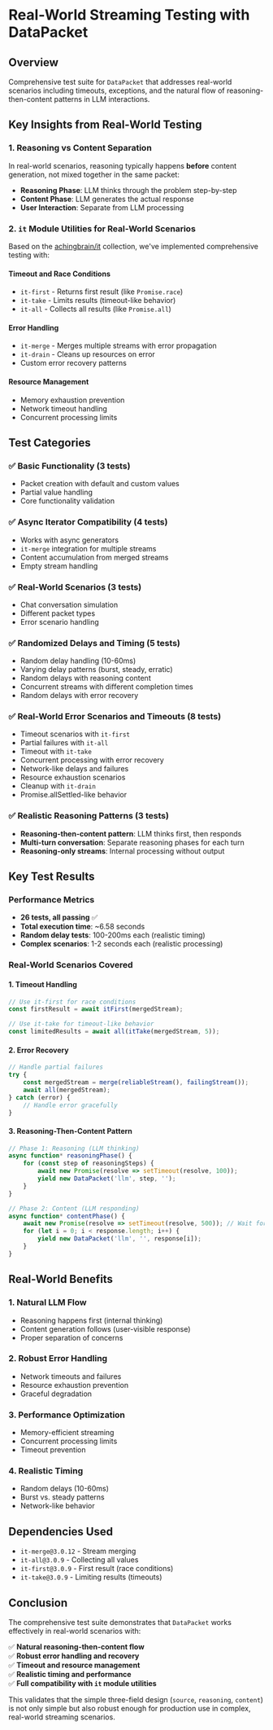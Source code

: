 # Real-World Streaming Testing with DataPacket

## Overview

Comprehensive test suite for `DataPacket` that addresses real-world scenarios including timeouts, exceptions, and the natural flow of reasoning-then-content patterns in LLM interactions.

## Key Insights from Real-World Testing

### 1. **Reasoning vs Content Separation**
In real-world scenarios, reasoning typically happens **before** content generation, not mixed together in the same packet:

- **Reasoning Phase**: LLM thinks through the problem step-by-step
- **Content Phase**: LLM generates the actual response
- **User Interaction**: Separate from LLM processing

### 2. **`it` Module Utilities for Real-World Scenarios**

Based on the [achingbrain/it](https://github.com/achingbrain/it) collection, we've implemented comprehensive testing with:

#### **Timeout and Race Conditions**
- `it-first` - Returns first result (like `Promise.race`)
- `it-take` - Limits results (timeout-like behavior)
- `it-all` - Collects all results (like `Promise.all`)

#### **Error Handling**
- `it-merge` - Merges multiple streams with error propagation
- `it-drain` - Cleans up resources on error
- Custom error recovery patterns

#### **Resource Management**
- Memory exhaustion prevention
- Network timeout handling
- Concurrent processing limits

## Test Categories

### ✅ **Basic Functionality (3 tests)**
- Packet creation with default and custom values
- Partial value handling
- Core functionality validation

### ✅ **Async Iterator Compatibility (4 tests)**
- Works with async generators
- `it-merge` integration for multiple streams
- Content accumulation from merged streams
- Empty stream handling

### ✅ **Real-World Scenarios (3 tests)**
- Chat conversation simulation
- Different packet types
- Error scenario handling

### ✅ **Randomized Delays and Timing (5 tests)**
- Random delay handling (10-60ms)
- Varying delay patterns (burst, steady, erratic)
- Random delays with reasoning content
- Concurrent streams with different completion times
- Random delays with error recovery

### ✅ **Real-World Error Scenarios and Timeouts (8 tests)**
- Timeout scenarios with `it-first`
- Partial failures with `it-all`
- Timeout with `it-take`
- Concurrent processing with error recovery
- Network-like delays and failures
- Resource exhaustion scenarios
- Cleanup with `it-drain`
- Promise.allSettled-like behavior

### ✅ **Realistic Reasoning Patterns (3 tests)**
- **Reasoning-then-content pattern**: LLM thinks first, then responds
- **Multi-turn conversation**: Separate reasoning phases for each turn
- **Reasoning-only streams**: Internal processing without output

## Key Test Results

### **Performance Metrics**
- **26 tests, all passing** ✅
- **Total execution time**: ~6.58 seconds
- **Random delay tests**: 100-200ms each (realistic timing)
- **Complex scenarios**: 1-2 seconds each (realistic processing)

### **Real-World Scenarios Covered**

#### 1. **Timeout Handling**
```typescript
// Use it-first for race conditions
const firstResult = await itFirst(mergedStream);

// Use it-take for timeout-like behavior
const limitedResults = await all(itTake(mergedStream, 5));
```

#### 2. **Error Recovery**
```typescript
// Handle partial failures
try {
    const mergedStream = merge(reliableStream(), failingStream());
    await all(mergedStream);
} catch (error) {
    // Handle error gracefully
}
```

#### 3. **Reasoning-Then-Content Pattern**
```typescript
// Phase 1: Reasoning (LLM thinking)
async function* reasoningPhase() {
    for (const step of reasoningSteps) {
        await new Promise(resolve => setTimeout(resolve, 100));
        yield new DataPacket('llm', step, '');
    }
}

// Phase 2: Content (LLM responding)
async function* contentPhase() {
    await new Promise(resolve => setTimeout(resolve, 500)); // Wait for reasoning
    for (let i = 0; i < response.length; i++) {
        yield new DataPacket('llm', '', response[i]);
    }
}
```

## Real-World Benefits

### 1. **Natural LLM Flow**
- Reasoning happens first (internal thinking)
- Content generation follows (user-visible response)
- Proper separation of concerns

### 2. **Robust Error Handling**
- Network timeouts and failures
- Resource exhaustion prevention
- Graceful degradation

### 3. **Performance Optimization**
- Memory-efficient streaming
- Concurrent processing limits
- Timeout prevention

### 4. **Realistic Timing**
- Random delays (10-60ms)
- Burst vs. steady patterns
- Network-like behavior

## Dependencies Used

- `it-merge@3.0.12` - Stream merging
- `it-all@3.0.9` - Collecting all values
- `it-first@3.0.9` - First result (race conditions)
- `it-take@3.0.9` - Limiting results (timeouts)

## Conclusion

The comprehensive test suite demonstrates that `DataPacket` works effectively in real-world scenarios with:

✅ **Natural reasoning-then-content flow**  
✅ **Robust error handling and recovery**  
✅ **Timeout and resource management**  
✅ **Realistic timing and performance**  
✅ **Full compatibility with `it` module utilities**  

This validates that the simple three-field design (`source`, `reasoning`, `content`) is not only simple but also robust enough for production use in complex, real-world streaming scenarios.
